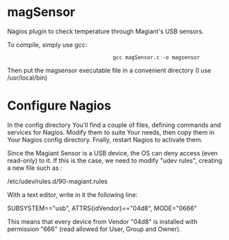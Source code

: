 magSensor
=========

Nagios plugin to check temperature through Magiant's USB sensors.


To compile, simply use gcc:

                                      gcc magSensor.c -o magsensor

Then put the magsensor executable file in a convenient directory (I use /usr/local/bin)



Configure Nagios
================

In the config directory You'll find a couple of files, defining commands and services for Nagios. Modify them to suite Your needs,
then copy them in Your Nagios config directory. Fnally, restart Nagios to activate them.

Since the Magiant Sensor is a USB device, the OS can deny access (even read-only) to it.
If this is the case, we need to modify "udev rules", creating a new file such as : 

/etc/udev/rules.d/90-magiant.rules

With a text editor, write in it the following line:

SUBSYSTEM=="usb", ATTRS{idVendor}=="04d8", MODE="0666"

This means that every device from Vendor "04d8" is installed with permission "666" (read allowed for User, Group and Owner).
